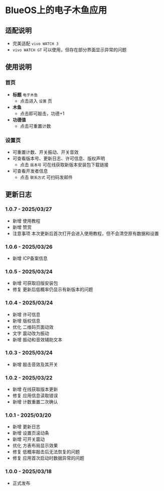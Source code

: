 # BlueOS上的电子木鱼应用
## 适配说明
 - 完美适配 `vivo WATCH 3`
 - `vivo WATCH GT` 可以使用，但存在部分界面显示异常的问题
## 使用说明
### 首页
 - **标题** `电子木鱼`
   - 点击进入 `设置` 页
 - **木鱼**
   - 点击即可敲击，功德+1
 - **功德值**
   - 点击可重置计数
### 设置页
 - 可重置计数、开关振动、开关音效
 - 可查看版本号、更新日志、许可信息、版权声明
   - 点击 `版本号` 可在线获取新版本安装包下载链接
 - 可查看开发者信息
   - 点击 `联系方式` 可扫码发邮件
## 更新日志
### 1.0.7 - 2025/03/27
 - 新增 使用教程
 - 新增 赞赏
 - 注意事项 本次更新后首次打开会进入使用教程，但不会清空原有数据和设置
### 1.0.6 - 2025/03/26
 - 新增 ICP备案信息
### 1.0.5 - 2025/03/24
 - 新增 可获取旧版安装包
 - 修复 更新后低概率仍显示有新版本的问题
### 1.0.4 - 2025/03/24
 - 新增 许可信息
 - 新增 版权信息
 - 优化 二维码页面动效
 - 文字 震动改为振动
 - 新增 振动和音效辅助文本
### 1.0.3 - 2025/03/24
 - 新增 敲击音效及其开关
### 1.0.2 - 2025/03/22
 - 新增 在线获取版本更新
 - 修复 应用信息读取错误
 - 新增 计数重置二次确认
### 1.0.1 - 2025/03/20
 - 新增 更新日志
 - 新增 设置页滚动条
 - 新增 可开关震动
 - 优化 方表布局显示效果
 - 修复 低概率敲击后无法恢复的问题
 - 修复 应用首次启动时数据异常的问题
### 1.0.0 - 2025/03/18
 - 正式发布
